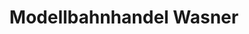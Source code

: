 ---
title: "Modellbahnhandel Wasner"
url: /gruenhainichen/modellbahnhandel-wasner/
shop: Modellbau
---